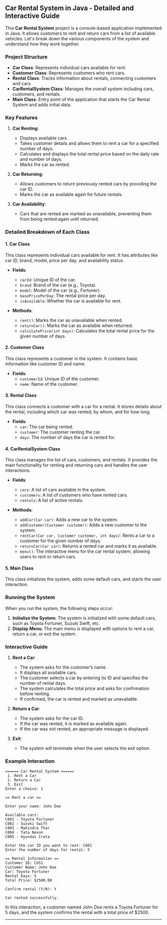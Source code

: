 ## Car Rental System in Java - Detailed and Interactive Guide

This **Car Rental System** project is a console-based application implemented in Java. It allows customers to rent and return cars from a list of available vehicles. Let's break down the various components of the system and understand how they work together.

### Project Structure

- **Car Class**: Represents individual cars available for rent.
- **Customer Class**: Represents customers who rent cars.
- **Rental Class**: Tracks information about rentals, connecting customers and cars.
- **CarRentalSystem Class**: Manages the overall system including cars, customers, and rentals.
- **Main Class**: Entry point of the application that starts the Car Rental System and adds initial data.

### Key Features

1. **Car Renting**:
   - Displays available cars.
   - Takes customer details and allows them to rent a car for a specified number of days.
   - Calculates and displays the total rental price based on the daily rate and number of days.
   - Marks the car as rented.

2. **Car Returning**:
   - Allows customers to return previously rented cars by providing the car ID.
   - Marks the car as available again for future rentals.

3. **Car Availability**:
   - Cars that are rented are marked as unavailable, preventing them from being rented again until returned.

### Detailed Breakdown of Each Class

#### 1. **Car Class**

This class represents individual cars available for rent. It has attributes like car ID, brand, model, price per day, and availability status.

- **Fields**:
  - `carId`: Unique ID of the car.
  - `brand`: Brand of the car (e.g., Toyota).
  - `model`: Model of the car (e.g., Fortuner).
  - `basePricePerDay`: The rental price per day.
  - `isAvailable`: Whether the car is available for rent.

- **Methods**:
  - `rent()`: Marks the car as unavailable when rented.
  - `returnCar()`: Marks the car as available when returned.
  - `calculatePrice(int days)`: Calculates the total rental price for the given number of days.

#### 2. **Customer Class**

This class represents a customer in the system. It contains basic information like customer ID and name.

- **Fields**:
  - `customerId`: Unique ID of the customer.
  - `name`: Name of the customer.

#### 3. **Rental Class**

This class connects a customer with a car for a rental. It stores details about the rental, including which car was rented, by whom, and for how long.

- **Fields**:
  - `car`: The car being rented.
  - `customer`: The customer renting the car.
  - `days`: The number of days the car is rented for.

#### 4. **CarRentalSystem Class**

This class manages the list of cars, customers, and rentals. It provides the main functionality for renting and returning cars and handles the user interactions.

- **Fields**:
  - `cars`: A list of cars available in the system.
  - `customers`: A list of customers who have rented cars.
  - `rentals`: A list of active rentals.

- **Methods**:
  - `addCar(Car car)`: Adds a new car to the system.
  - `addCustomer(Customer customer)`: Adds a new customer to the system.
  - `rentCar(Car car, Customer customer, int days)`: Rents a car to a customer for the given number of days.
  - `returnCar(Car car)`: Returns a rented car and marks it as available.
  - `menu()`: The interactive menu for the car rental system, allowing users to rent or return cars.

#### 5. **Main Class**

This class initializes the system, adds some default cars, and starts the user interaction.

### Running the System

When you run the system, the following steps occur:

1. **Initialize the System**: The system is initialized with some default cars, such as Toyota Fortuner, Suzuki Swift, etc.
2. **Display Menu**: The main menu is displayed with options to rent a car, return a car, or exit the system.

### Interactive Guide

1. **Rent a Car**:
   - The system asks for the customer’s name.
   - It displays all available cars.
   - The customer selects a car by entering its ID and specifies the number of rental days.
   - The system calculates the total price and asks for confirmation before renting.
   - If confirmed, the car is rented and marked as unavailable.

2. **Return a Car**:
   - The system asks for the car ID.
   - If the car was rented, it is marked as available again.
   - If the car was not rented, an appropriate message is displayed.

3. **Exit**:
   - The system will terminate when the user selects the exit option.

### Example Interaction

```plaintext
====== Car Rental System ======
 1. Rent a Car
 2. Return a Car
 3. Exit
Enter a choice: 1

== Rent a car ==

Enter your name: John Doe

Available cars:
C001 - Toyota Fortuner
C002 - Suzuki Swift
C003 - Mahindra Thar
C004 - Tata Nexon
C005 - Hyundai Creta

Enter the car ID you want to rent: C001
Enter the number of days for rental: 5

== Rental Information ==
Customer ID: CUS1
Customer Name: John Doe
Car: Toyota Fortuner
Rental Days: 5
Total Price: $2500.00

Confirm rental (Y/N): Y

Car rented successfully.
```

In this interaction, a customer named John Doe rents a Toyota Fortuner for 5 days, and the system confirms the rental with a total price of $2500. 

---
